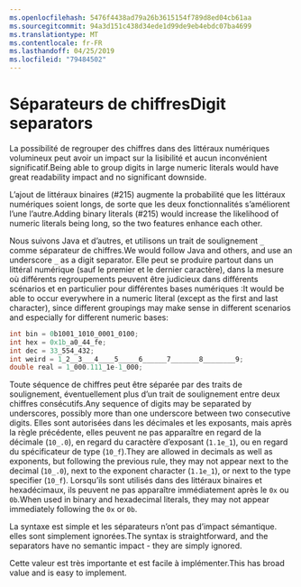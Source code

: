 ```yaml
---
ms.openlocfilehash: 5476f4438ad79a26b3615154f789d8ed04cb61aa
ms.sourcegitcommit: 94a3d151c438d34ede1d99de9eb4ebdc07ba4699
ms.translationtype: MT
ms.contentlocale: fr-FR
ms.lasthandoff: 04/25/2019
ms.locfileid: "79484502"
---
```

# <a name="digit-separators"></a><span data-ttu-id="d60fb-101">Séparateurs de chiffres</span><span class="sxs-lookup"><span data-stu-id="d60fb-101">Digit separators</span></span>

<span data-ttu-id="d60fb-102">La possibilité de regrouper des chiffres dans des littéraux numériques volumineux peut avoir un impact sur la lisibilité et aucun inconvénient significatif.</span><span class="sxs-lookup"><span data-stu-id="d60fb-102">Being able to group digits in large numeric literals would have great readability impact and no significant downside.</span></span> 

<span data-ttu-id="d60fb-103">L’ajout de littéraux binaires (#215) augmente la probabilité que les littéraux numériques soient longs, de sorte que les deux fonctionnalités s’améliorent l’une l’autre.</span><span class="sxs-lookup"><span data-stu-id="d60fb-103">Adding binary literals (#215) would increase the likelihood of numeric literals being long, so the two features enhance each other.</span></span> 

<span data-ttu-id="d60fb-104">Nous suivons Java et d’autres, et utilisons un trait de soulignement `_` comme séparateur de chiffres.</span><span class="sxs-lookup"><span data-stu-id="d60fb-104">We would follow Java and others, and use an underscore `_` as a digit separator.</span></span> <span data-ttu-id="d60fb-105">Elle peut se produire partout dans un littéral numérique (sauf le premier et le dernier caractère), dans la mesure où différents regroupements peuvent être judicieux dans différents scénarios et en particulier pour différentes bases numériques :</span><span class="sxs-lookup"><span data-stu-id="d60fb-105">It would be able to occur everywhere in a numeric literal (except as the first and last character), since different groupings may make sense in different scenarios and especially for different numeric bases:</span></span>

```csharp
int bin = 0b1001_1010_0001_0100;
int hex = 0x1b_a0_44_fe;
int dec = 33_554_432;
int weird = 1_2__3___4____5_____6______7_______8________9;
double real = 1_000.111_1e-1_000;
```

<span data-ttu-id="d60fb-106">Toute séquence de chiffres peut être séparée par des traits de soulignement, éventuellement plus d’un trait de soulignement entre deux chiffres consécutifs.</span><span class="sxs-lookup"><span data-stu-id="d60fb-106">Any sequence of digits may be separated by underscores, possibly more than one underscore between two consecutive digits.</span></span> <span data-ttu-id="d60fb-107">Elles sont autorisées dans les décimales et les exposants, mais après la règle précédente, elles peuvent ne pas apparaître en regard de la décimale (`10_.0`), en regard du caractère d’exposant (`1.1e_1`), ou en regard du spécificateur de type (`10_f`).</span><span class="sxs-lookup"><span data-stu-id="d60fb-107">They are allowed in decimals as well as exponents, but following the previous rule, they may not appear next to the decimal (`10_.0`), next to the exponent character (`1.1e_1`), or next to the type specifier (`10_f`).</span></span> <span data-ttu-id="d60fb-108">Lorsqu’ils sont utilisés dans des littéraux binaires et hexadécimaux, ils peuvent ne pas apparaître immédiatement après le `0x` ou `0b`.</span><span class="sxs-lookup"><span data-stu-id="d60fb-108">When used in binary and hexadecimal literals, they may not appear immediately following the `0x` or `0b`.</span></span>

<span data-ttu-id="d60fb-109">La syntaxe est simple et les séparateurs n’ont pas d’impact sémantique. elles sont simplement ignorées.</span><span class="sxs-lookup"><span data-stu-id="d60fb-109">The syntax is straightforward, and the separators have no semantic impact - they are simply ignored.</span></span>

<span data-ttu-id="d60fb-110">Cette valeur est très importante et est facile à implémenter.</span><span class="sxs-lookup"><span data-stu-id="d60fb-110">This has broad value and is easy to implement.</span></span>
